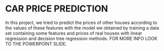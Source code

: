 # CAR PRICE PREDICTION

In this project, we tried to predict the prices of other houses according to the values ​​of these features with the model we obtained by training a data set containing some features and prices of real houses with linear regression and decision tree regression methods.
FOR MORE INFO LOOK TO THE POWERPOİNT SLIDE.



